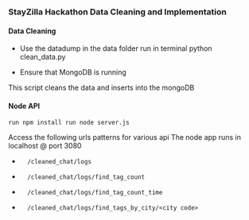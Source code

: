 ### StayZilla Hackathon Data Cleaning and Implementation

#### Data Cleaning
* Use the datadump in the data folder
		run in terminal python clean_data.py

* Ensure that MongoDB is running 

This script cleans the data and inserts into the mongoDB


#### Node API
``
		run npm install
		run node server.js
``

Access the following urls patterns for various api
The node app runs in localhost @ port 3080

* 		/cleaned_chat/logs
*		/cleaned_chat/logs/find_tag_count
*		/cleaned_chat/logs/find_tag_count_time
*		/cleaned_chat/logs/find_tags_by_city/<city code>
